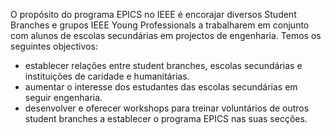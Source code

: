 O propósito do programa EPICS no IEEE é encorajar diversos Student Branches e grupos IEEE Young Professionals a trabalharem em conjunto com alunos de escolas secundárias em projectos de engenharia.
Temos os seguintes objectivos:

* establecer relações entre student branches, escolas secundárias e instituições de caridade e humanitárias.
* aumentar o interesse dos estudantes das escolas secundárias em seguir engenharia.
* desenvolver e oferecer workshops para treinar voluntários de outros student branches a establecer o programa EPICS nas suas secções.